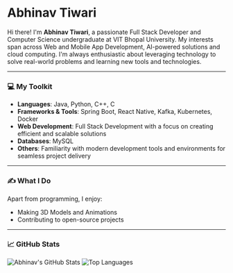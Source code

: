 # Abhinav Tiwari

Hi there! I'm **Abhinav Tiwari**, a passionate Full Stack Developer and Computer Science undergraduate at VIT Bhopal University. My interests span across Web and Mobile App Development, AI-powered solutions and cloud computing. I'm always enthusiastic about leveraging technology to solve real-world problems and learning new tools and technologies.

---

### 💻 My Toolkit
- **Languages**: Java, Python, C++, C
- **Frameworks & Tools**: Spring Boot, React Native, Kafka, Kubernetes, Docker
- **Web Development**: Full Stack Development with a focus on creating efficient and scalable solutions
- **Databases**: MySQL
- **Others**: Familiarity with modern development tools and environments for seamless project delivery

---

### ✍️ What I Do
Apart from programming, I enjoy:
- Making 3D Models and Animations
- Contributing to open-source projects

---

### 📈 **GitHub Stats**

![Abhinav's GitHub Stats](https://github-readme-stats.vercel.app/api?username=abhinavspeakss&show_icons=true&theme=radical)
![Top Languages](https://github-readme-stats.vercel.app/api/top-langs/?username=abhinavspeakss&layout=compact&theme=radical)



